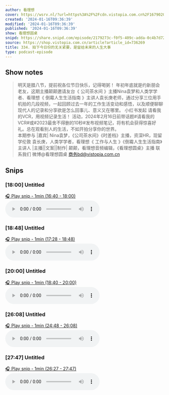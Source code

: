 ```yaml
---
author: 看理想
cover: https://wsrv.nl/?url=https%3A%2F%2Fcdn.vistopia.com.cn%2F1679020549051.jpg&w=200&h=200
created: '2024-01-16T09:36:39'
modified: '2024-01-16T09:36:39'
published: '2024-01-16T09:36:39'
show: 看理想圆桌
snipd: https://share.snipd.com/episode/2179273c-f0f5-409c-adda-0c4b7d728d80
source: https://shop.vistopia.com.cn/article?article_id=736269
title: 334. 拍下今日份的无关紧要，是留给未来的人生大事
type: podcast-episode
---
```



## Show notes
> 明天是腊八节，提前祝各位节日快乐，记得喝粥！ 
> 年初年底就是约新朋会老友，这期主播颠颠邀请友台《 公司茶水间 》主播Nina袁梦和人类学学者、看理想《 倒霉人生生活指南 》主讲人袁长庚老师，通过分享三位用手机拍的几段视频，一起回顾过去一年的工作生活变动和感悟，以及顺便聊聊现代人的记录和分享欲是怎么回事儿、意义又在哪里。 
> 小红书发起 请看我的VCR，用视频记录生活！ 活动，2024年2月16日前带话题#请看我的VCR#或#2023最舍不得删的10秒#发布视频笔记，将有机会获得惊喜好礼。总在观看别人的生活，不如开拍分享你的世界。  
> 本期参与 
> |嘉宾| 
> Nina袁梦，《公司茶水间》《时差档》主播，资深HR，现留学伦敦 
> 袁长庚，人类学学者，看理想《 工作与人生 》《倒霉人生生活指南》主讲人 
> |主播||文案||制作| 
> 颠颠，看理想音频编辑，《看理想圆桌》主播 
> 联系我们 
> 微博@看理想圆桌 
> 商务bd@vistopia.com.cn

## Snips
### [18:00] Untitled
[🎧 Play snip - 1min️ (16:40 - 18:00)](https://share.snipd.com/snip/10aecfe6-19e5-495b-8c30-0a973bd1fd9e)
<audio controls> <source src="http://cdn5.vistopia.com.cn/187f6e76-cc80-4535-ab57-4c96c0ad7ad3.mp3#t=16:40,18:00"> </audio>
### [18:48] Untitled
[🎧 Play snip - 1min️ (17:28 - 18:48)](https://share.snipd.com/snip/28c16b94-4ae5-4c47-9b56-d68be0dc5a94)
<audio controls> <source src="http://cdn5.vistopia.com.cn/187f6e76-cc80-4535-ab57-4c96c0ad7ad3.mp3#t=17:28,18:48"> </audio>
### [20:00] Untitled
[🎧 Play snip - 1min️ (18:40 - 20:00)](https://share.snipd.com/snip/a1307fad-cf84-4132-b9ac-5abab441d42a)
<audio controls> <source src="http://cdn5.vistopia.com.cn/187f6e76-cc80-4535-ab57-4c96c0ad7ad3.mp3#t=18:40,20:00"> </audio>
### [26:08] Untitled
[🎧 Play snip - 1min️ (24:48 - 26:08)](https://share.snipd.com/snip/9d7ca375-8abf-48e3-8497-281a1d90f721)
<audio controls> <source src="http://cdn5.vistopia.com.cn/187f6e76-cc80-4535-ab57-4c96c0ad7ad3.mp3#t=24:48,26:08"> </audio>
### [27:47] Untitled
[🎧 Play snip - 1min️ (26:27 - 27:47)](https://share.snipd.com/snip/996744a7-f147-413a-92f3-588fbfa78c39)
<audio controls> <source src="http://cdn5.vistopia.com.cn/187f6e76-cc80-4535-ab57-4c96c0ad7ad3.mp3#t=26:27,27:47"> </audio>
